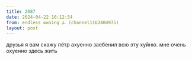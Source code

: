 ```yaml
---
title: 2087
date: 2024-04-22 16:12:54
from: endless шизing ⍼ (channel1162404975)
layout: post
---
```


друзья я вам скажу пётр ахуенно заебенил всю эту хуйню. мне очень охуенно здесь жить
